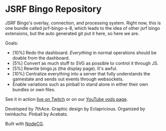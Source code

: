 # JSRF Bingo Repository

JSRF Bingo's overlay, connection, and processing system.
Right now, this is one bundle called jsrf-bingo-s-8, which leads to the idea of other jsrf bingo extensions, but the auto generated git put it here, so here we are.

Goals:
- [10%] Redo the dashboard. *Everything* in normal operations should be doable from the dashboard. 
- [5%] Convert as much stuff to SVG as possible to control it through JS.
- [5%] Rewrite bingo.js (the display page). It's awful.
- [10%] Centralize everything into a server that fully understands the gamestate and sends out events through websockets.
- Enable variations such as pinball to stand alone in either their own bundles or own files.

See it in action [live on Twitch](https://twitch.tv/jsrfbingo) or on our [YouTube vods page](https://www.youtube.com/@JSRFBingo).

Developed by 7thAce. Graphic design by Eclapricious.
Organized by twinkachu. Pinball by Acebats.

Built with [NodeCG](http://github.com/nodecg/nodecg).



